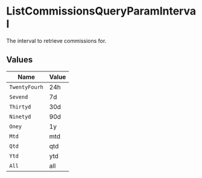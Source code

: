 # ListCommissionsQueryParamInterval

The interval to retrieve commissions for.


## Values

| Name          | Value         |
| ------------- | ------------- |
| `TwentyFourh` | 24h           |
| `Sevend`      | 7d            |
| `Thirtyd`     | 30d           |
| `Ninetyd`     | 90d           |
| `Oney`        | 1y            |
| `Mtd`         | mtd           |
| `Qtd`         | qtd           |
| `Ytd`         | ytd           |
| `All`         | all           |